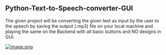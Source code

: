 <!DOCTYPE html>
<html lang="en">
<body>

<h2>  Python-Text-to-Speech-converter-GUI </h2>

The given project will be converting the given text as input by the user to the speech by saving the output (.mp3) file on your local machine and playing the same on the Backend with all basic buttons and NO designs in GUI.

</body>
</html>

[![image.png](https://i.postimg.cc/8kFRwY79/image.png)](https://postimg.cc/s1rGgw94)